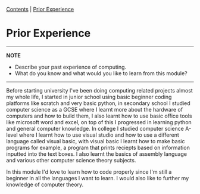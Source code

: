 [Contents](../personal_learning_record/personal_learning_record.md) | [Prior Experience](../personal_learning_record/priorExperience.md) 

# Prior Experience

---
**NOTE**

* Describe your past experience of computing. 
* What do you know and what would you like to learn from this module?

---


Before starting university I've been doing computing related projects almost my whole life, I started in junior school using basic beginner coding platforms like scratch and very basic python, in secondary school I studied computer science as a GCSE where I learnt more about the hardware of computers and how to build them, I also learnt how to use basic office tools like microsoft word and excel, on top of this I progressed in learning python and general computer knowledge. In college I studied computer science A-level where I learnt how to use visual studio and how to use a different language called visual basic, with visual basic I learnt how to make basic programs for example, a program that prints reciepts based on information inputted into the text boxes. I also learnt the basics of assembly language and various other computer science theory subjects.

In this module I'd love to learn how to code properly since I'm still a beginner in all the languages I want to learn. I would also like to further my knowledge of computer theory. 

